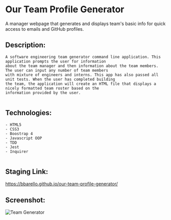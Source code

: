 # Our Team Profile Generator

A manager webpage that generates and displays team's basic info for quick access to emails and GitHub profiles.

## Description:

```
A software engineering team generator command line application. This application prompts the user for information 
about the team manager and then information about the team members. The user can input any number of team members 
with mixture of engineers and interns. This app has also passed all unit tests. When the user has completed building
the team, the application will create an HTML file that displays a nicely formatted team roster based on the 
information provided by the user. 


```

## Technologies:

```
- HTML5
- CSS3
- Boostrap 4
- Javascript OOP
- TDD
- Jest
- Inquirer


```
## Staging Link:
https://bbarello.github.io/our-team-profile-generator/

## Screenshot:

![Team Generator](.png)

